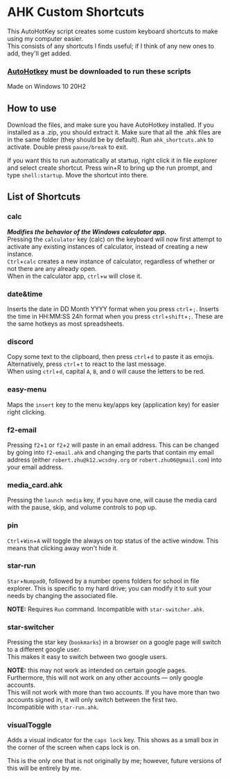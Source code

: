 # AHK Custom Shortcuts
This AutoHotKey script creates some custom keyboard shortcuts to make using my computer easier.  
This consists of any shortcuts I finds useful; if I think of any new ones to add, they'll get added.

### [AutoHotkey](https://www.autohotkey.com/) must be downloaded to run these scripts

Made on Windows 10 20H2

## How to use
Download the files, and make sure you have AutoHotkey installed. If you installed as a .zip, you should extract it. Make sure that all the .ahk files are in the same folder (they should be by default). Run `ahk_shortcuts.ahk` to activate. Double press `pause/break` to exit.

If you want this to run automatically at startup, right click it in file explorer and select create shortcut. Press win+R to bring up the run prompt, and type `shell:startup`. Move the shortcut into there.

## List of Shortcuts
### calc
***Modifies the behavior of the Windows calculator app.***  
Pressing the `calculator` key (calc) on the keyboard will now first attempt to activate any existing instances of calculator, instead of creating a new instance.  
`Ctrl`+`calc` creates a new instance of calculator, regardless of whether or not there are any already open.  
When in the calculator app, `ctrl`+`w` will close it.  

### date&time
Inserts the date in DD Month YYYY format when you press `ctrl`+`;`. Inserts the time in HH:MM:SS 24h format when you press `ctrl`+`shift`+`;`. These are the same hotkeys as most spreadsheets.

### discord
Copy some text to the clipboard, then press `ctrl`+`d` to paste it as emojis. Alternatively, press `ctrl`+`t` to react to the last message.  
When using `ctrl`+`d`, capital `A`, `B`, and `O` will cause the letters to be red.

### easy-menu
Maps the `insert` key to the menu key/apps key (application key) for easier right clicking.

### f2-email
Pressing `f2`+`1` or `f2`+`2` will paste in an email address. This can be changed by going into `f2-email.ahk` and changing the parts that contain my email address (either `robert.zhu@k12.wcsdny.org` or `robert.zhu06@gmail.com`) into your email address.

### media_card.ahk
Pressing the `launch media` key, if you have one, will cause the media card with the pause, skip, and volume controls to pop up.

### pin
`Ctrl`+`Win`+`A` will toggle the always on top status of the active window. This means that clicking away won't hide it.

### star-run
`Star`+`Numpad0`, followed by a number opens folders for school in file explorer. This is specific to my hard drive; you can modify it to suit your needs by changing the associated file.

**NOTE:** Requires `Run` command. Incompatible with `star-switcher.ahk`.

### star-switcher
Pressing the star key (`bookmarks`) in a browser on a google page will switch to a different google user.  
This makes it easy to switch between two google users.

**NOTE:** this may not work as intended on certain google pages. Furthermore, this will not work on any other accounts — only google accounts.  
This will not work with more than two accounts. If you have more than two accounts signed in, it will only switch between the first two.  
Incompatible with `star-run.ahk`.

### visualToggle
Adds a visual indicator for the `caps lock` key. This shows as a small box in the corner of the screen when caps lock is on.

This is the only one that is not originally by me; however, future versions of this will be entirely by me.
